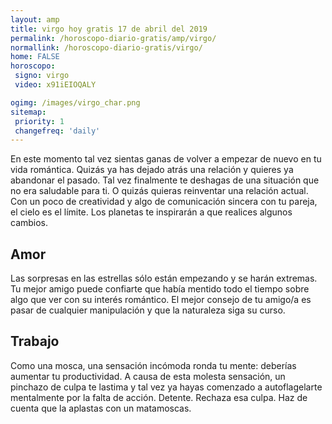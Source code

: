 ```yaml
---
layout: amp
title: virgo hoy gratis 17 de abril del 2019 
permalink: /horoscopo-diario-gratis/amp/virgo/
normallink: /horoscopo-diario-gratis/virgo/
home: FALSE
horoscopo:
 signo: virgo
 video: x91iEIOQALY

ogimg: /images/virgo_char.png
sitemap:
 priority: 1
 changefreq: 'daily'
---
```



En este momento tal vez sientas ganas de volver a empezar de nuevo en tu vida romántica. Quizás ya has dejado atrás una relación y quieres ya abandonar el pasado. Tal vez finalmente te deshagas de una situación que no era saludable para ti. O quizás quieras reinventar una relación actual. Con un poco de creatividad y algo de comunicación sincera con tu pareja, el cielo es el límite. Los planetas te inspirarán a que realices algunos cambios.

## Amor

Las sorpresas en las estrellas sólo están empezando y se harán extremas. Tu mejor amigo puede confiarte que había mentido todo el tiempo sobre algo que ver con su interés romántico. El mejor consejo de tu amigo/a es pasar de cualquier manipulación y que la naturaleza siga su curso.

## Trabajo

Como una mosca, una sensación incómoda ronda tu mente: deberías aumentar tu productividad. A causa de esta molesta sensación, un pinchazo de culpa te lastima y tal vez ya hayas comenzado a autoflagelarte mentalmente por la falta de acción. Detente. Rechaza esa culpa. Haz de cuenta que la aplastas con un matamoscas.
